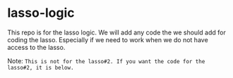 # lasso-logic

This repo is for the lasso logic. We will add any code the we should add for coding the lasso. Especially if we need to work when we do not have access to the lasso.



Note: `This is not for the lasso#2. If you want the code for the lasso#2, it is below.`

